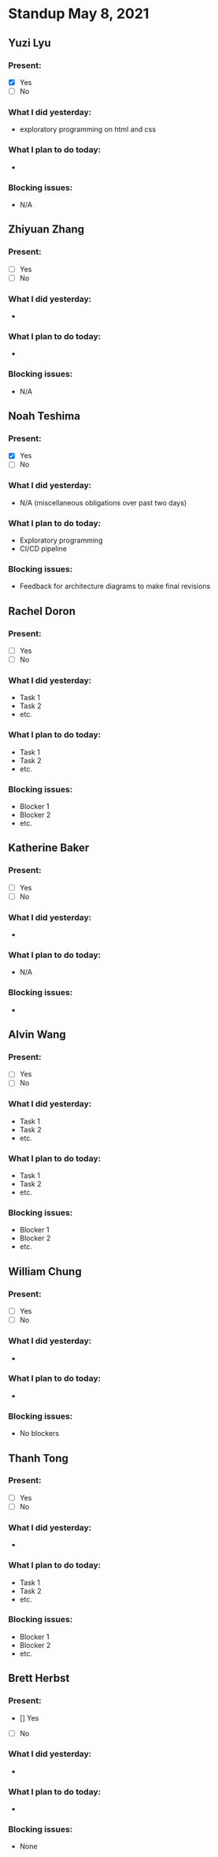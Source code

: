 # Standup May 8, 2021
## Yuzi Lyu
### Present:
- [X] Yes
- [ ] No

### What I did yesterday:
* exploratory programming on html and css

### What I plan to do today:
* 
### Blocking issues:
* N/A



## Zhiyuan Zhang
### Present:
- [ ] Yes
- [ ] No

### What I did yesterday:
* 

### What I plan to do today:
* 

### Blocking issues:
* N/A



## Noah Teshima
### Present:
- [X] Yes
- [ ] No

### What I did yesterday:
* N/A (miscellaneous obligations over past two days)

### What I plan to do today:
* Exploratory programming
* CI/CD pipeline

### Blocking issues:
* Feedback for architecture diagrams to make final revisions



## Rachel Doron
### Present:
- [ ] Yes
- [ ] No

### What I did yesterday:
* Task 1
* Task 2
* etc.

### What I plan to do today:
* Task 1
* Task 2
* etc.

### Blocking issues:
* Blocker 1
* Blocker 2
* etc.



## Katherine Baker
### Present:
- [ ] Yes
- [ ] No

### What I did yesterday:
* 

### What I plan to do today:
* N/A

### Blocking issues:
* 



## Alvin Wang
### Present:
- [ ] Yes
- [ ] No

### What I did yesterday:
* Task 1
* Task 2
* etc.

### What I plan to do today:
* Task 1
* Task 2
* etc.

### Blocking issues:
* Blocker 1
* Blocker 2
* etc.



## William Chung
### Present:
- [ ] Yes
- [ ] No

### What I did yesterday:
* 

### What I plan to do today:
* 

### Blocking issues:
* No blockers



## Thanh Tong
### Present:
- [ ] Yes
- [ ] No

### What I did yesterday:
* 
### What I plan to do today:
* Task 1
* Task 2
* etc.

### Blocking issues:
* Blocker 1
* Blocker 2
* etc.



## Brett Herbst
### Present:
- [] Yes
- [ ] No

### What I did yesterday:
*

### What I plan to do today:
* 

### Blocking issues:
* None

